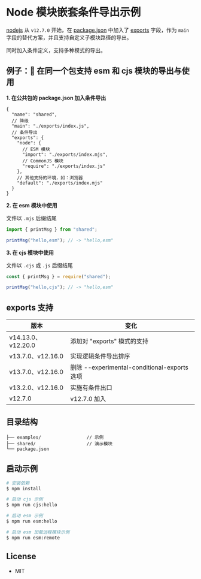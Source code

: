 # Node 模块嵌套条件导出示例

[nodejs][nodejs] 从 `v12.7.0` 开始，在 [package.json][packages] 中加入了 [exports](https://nodejs.org/api/packages.html#packages_exports) 字段，作为 `main` 字段的替代方案，并且支持自定义子模块路径的导出。

同时加入条件定义，支持多种模式的导出。

## 例子：🌰 在同一个包支持 esm 和 cjs 模块的导出与使用

**1. 在公共包的 package.json 加入条件导出**

```json5
{
  "name": "shared",
  // 降级
  "main": "./exports/index.js",
  // 条件导出
  "exports": {
    "node": {
      // ESM 模块
      "import": "./exports/index.mjs",
      // CommonJS 模块
      "require": "./exports/index.js"
    },
    // 其他支持的环境，如：浏览器
    "default": "./exports/index.mjs"
  }
}
```

**2. 在 esm 模块中使用**

文件以 `.mjs` 后缀结尾

```js
import { printMsg } from "shared";

printMsg("hello,esm"); // -> "hello,esm"
```

**3. 在 cjs 模块中使用**

文件以 `.cjs` 或 `.js` 后缀结尾

```js
const { printMsg } = require("shared");

printMsg("hello,cjs"); // -> "hello,esm"
```

## exports 支持

| 版本               | 变化                                         |
| ------------------ | -------------------------------------------- |
| v14.13.0、v12.20.0 | 添加对 "exports" 模式的支持                  |
| v13.7.0、v12.16.0  | 实现逻辑条件导出排序                         |
| v13.7.0、v12.16.0  | 删除 --experimental-conditional-exports 选项 |
| v13.2.0、v12.16.0  | 实施有条件出口                               |
| v12.7.0            | v12.7.0 加入                                 |

## 目录结构

```text
├── examples/                 // 示例
├── shared/                   // 演示模块
└── package.json
```

## 启动示例

```bash
# 安装依赖
$ npm install

# 启动 cjs 示例
$ npm run cjs:hello

# 启动 esm 示例
$ npm run esm:hello

# 启动 esm 加载远程模块示例
$ npm run esm:remote
```

## License

- MIT

[nodejs]: https://nodejs.org/
[esm]: https://nodejs.org/api/esm.html
[packages]: https://nodejs.org/api/packages.html
